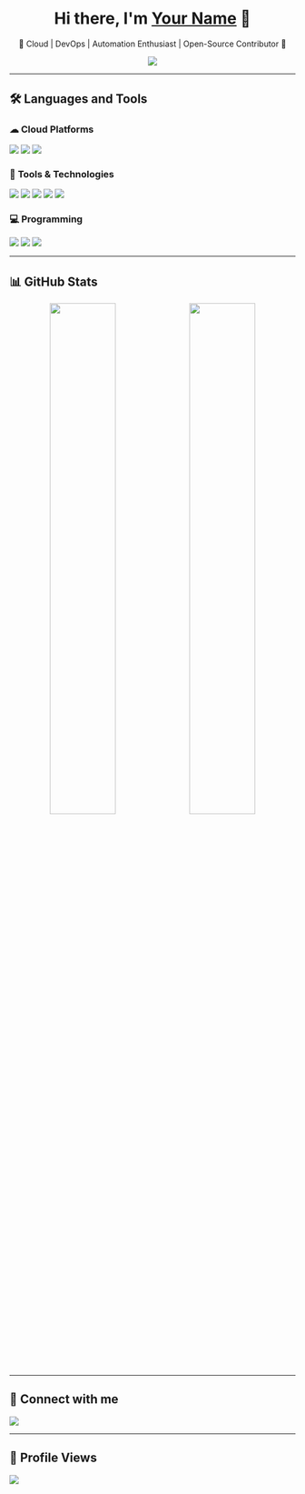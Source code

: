 <!-- Header with animation -->
<h1 align="center">
  Hi there, I'm <a href="https://www.linkedin.com/in/your-linkedin" target="_blank">Your Name</a> 👋
</h1>

<p align="center">
  🚀 Cloud | DevOps | Automation Enthusiast | Open-Source Contributor 🚀
</p>

<!-- Typing animation -->
<p align="center">
  <img src="https://readme-typing-svg.demolab.com?font=Fira+Code&weight=600&size=18&pause=1000&color=F7F7F7&center=true&vCenter=true&multiline=true&width=600&height=50&lines=Passionate+about+Cloud+%7C+DevOps+%7C+Automation!;Building+scalable+and+efficient+solutions!">
</p>

---

## 🛠️ **Languages and Tools**  

### ☁ **Cloud Platforms**
<p align="left">
  <img src="https://img.shields.io/badge/AWS-232F3E?style=for-the-badge&logo=amazon-aws&logoColor=white">
  <img src="https://img.shields.io/badge/Azure-0078D4?style=for-the-badge&logo=microsoft-azure&logoColor=white">
  <img src="https://img.shields.io/badge/Terraform-7B42BC?style=for-the-badge&logo=terraform&logoColor=white">
</p>

### 🔧 **Tools & Technologies**
<p align="left">
  <img src="https://img.shields.io/badge/Terraform-7B42BC?style=for-the-badge&logo=terraform&logoColor=white">
  <img src="https://img.shields.io/badge/Ansible-EE0000?style=for-the-badge&logo=ansible&logoColor=white">
  <img src="https://img.shields.io/badge/Jenkins-D24939?style=for-the-badge&logo=jenkins&logoColor=white">
  <img src="https://img.shields.io/badge/GitHub%20Actions-2088FF?style=for-the-badge&logo=github-actions&logoColor=white">
  <img src="https://img.shields.io/badge/Ansible%20Tower-EE0000?style=for-the-badge&logo=ansible&logoColor=white">
</p>

### 💻 **Programming**
<p align="left">
  <img src="https://img.shields.io/badge/Python-3776AB?style=for-the-badge&logo=python&logoColor=white">
  <img src="https://img.shields.io/badge/YAML-CCCCCC?style=for-the-badge&logo=yaml&logoColor=black">
  <img src="https://img.shields.io/badge/Shell_Scripting-4EAA25?style=for-the-badge&logo=gnu-bash&logoColor=white">
</p>

---

## 📊 **GitHub Stats**
<p align="center">
  <img src="https://github-readme-stats.vercel.app/api?username=your-github-username&show_icons=true&theme=dark" width="48%">
  <img src="https://github-readme-streak-stats.herokuapp.com/?user=your-github-username&theme=dark" width="48%">
</p>

---

## 🔗 **Connect with me**
<p align="left">
  <a href="https://www.linkedin.com/in/your-linkedin" target="_blank">
    <img src="https://img.shields.io/badge/LinkedIn-0077B5?style=for-the-badge&logo=linkedin&logoColor=white">
  </a>
</p>

---

## 👀 **Profile Views**
<p align="left">
  <img src="https://komarev.com/ghpvc/?username=your-github-username&label=Profile%20Views&color=blue&style=flat" />
</p>
